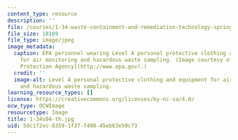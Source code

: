 ```yaml
---
content_type: resource
description: ''
file: /courses/1-34-waste-containment-and-remediation-technology-spring-2004/5dc1f2ec83591f37f40845eb63e50c73_1-34s04-th.jpg
file_size: 18169
file_type: image/jpeg
image_metadata:
  caption: EPA personnel wearing Level A personal protective clothing and equipment
    for air monitoring and hazardous waste sampling. (Image courtesy of [U.S. Environmental
    Protection Agency](http://www.epa.gov).)
  credit: ''
  image-alt: Level A personal protective clothing and equipment for air monitoring
    and hazardous waste sampling.
learning_resource_types: []
license: https://creativecommons.org/licenses/by-nc-sa/4.0/
ocw_type: OCWImage
resourcetype: Image
title: 1-34s04-th.jpg
uid: 5dc1f2ec-8359-1f37-f408-45eb63e50c73
---
```

